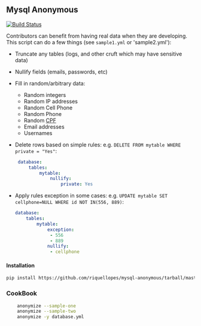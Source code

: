 ## Mysql Anonymous

[![Build Status](https://travis-ci.org/riquellopes/mysql-anonymous.svg?branch=master)](https://travis-ci.org/riquellopes/mysql-anonymous)

Contributors can benefit from having real data when they are
developing.  This script can do a few things (see `sample1.yml` or 'sample2.yml'):

* Truncate any tables (logs, and other cruft which may have sensitive data)
* Nullify fields (emails, passwords, etc)
* Fill in random/arbitrary data:
    * Random integers
    * Random IP addresses
    * Random Cell Phone
    * Random Phone
    * Random [CPF](https://pt.wikipedia.org/wiki/Cadastro_de_pessoas_f%C3%ADsicas)
    * Email addresses
    * Usernames
* Delete rows based on simple rules:  e.g.
  ``DELETE FROM mytable WHERE private = "Yes"``:

   ```yml
    database:
        tables:
            mytable:
                nullify:
                    private: Yes
    ```

* Apply rules exception in some cases: e.g.
  ``UPDATE mytable SET cellphone=NULL WHERE id NOT IN(556, 889)``:

  ```yml
  database:
      tables:
          mytable:
              exception:
               - 556
               - 889
              nullify:
               - cellphone
  ```

#### Installation
```sh
pip install https://github.com/riquellopes/mysql-anonymous/tarball/master
```
### CookBook
```sh
    anonymize --sample-one
    anonymize --sample-two
    anonymize -y database.yml
```
